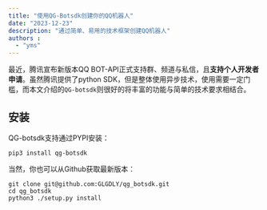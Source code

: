 ```yaml
---
title: "使用QG-Botsdk创建你的QQ机器人"
date: "2023-12-23"
description: "通过简单、易用的技术框架创建QQ机器人"
authors :
  - "yms"
---
```


最近，腾讯宣布新版本QQ BOT-API正式支持群、频道与私信，且**支持个人开发者申请**。虽然腾讯提供了python SDK，但是整体使用异步技术，使用需要一定门槛，而本文介绍的`QG-botsdk`则很好的将丰富的功能与简单的技术要求相结合。

## 安装
QG-botsdk支持通过PYPI安装：
```shell
pip3 install qg-botsdk
```
当然，你也可以从Github获取最新版本：
```shell
git clone git@github.com:GLGDLY/qg_botsdk.git
cd qg_botsdk
python3 ./setup.py install
```

